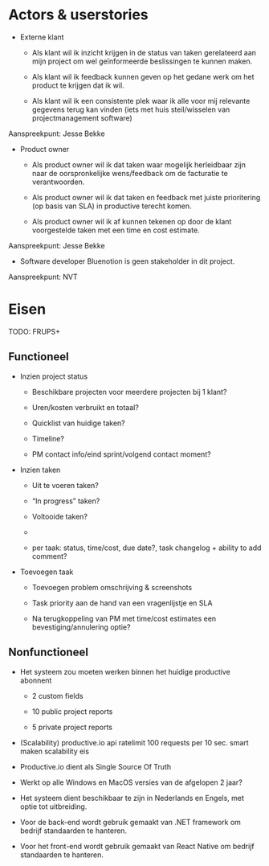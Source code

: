 # Actors & userstories

- Externe klant

  - Als klant wil ik inzicht krijgen in de status van taken gerelateerd
    aan mijn project om wel geïnformeerde beslissingen te kunnen maken.

  - Als klant wil ik feedback kunnen geven op het gedane werk om het
    product te krijgen dat ik wil.

  - Als klant wil ik een consistente plek waar ik alle voor mij
    relevante gegevens terug kan vinden (iets met huis steil/wisselen
    van projectmanagement software)

<span class="mark">Aanspreekpunt: Jesse Bekke</span>

- Product owner

  - Als product owner wil ik dat taken waar mogelijk herleidbaar zijn
    naar de oorspronkelijke wens/feedback om de facturatie te
    verantwoorden.

  - Als product owner wil ik dat taken en feedback met juiste
    prioritering (op basis van SLA) in productive terecht komen.

  - Als product owner wil ik af kunnen tekenen op door de klant
    voorgestelde taken met een time en cost estimate.

<span class="mark">Aanspreekpunt: Jesse Bekke</span>

- Software developer Bluenotion is geen stakeholder in dit project.

Aanspreekpunt: NVT

# Eisen

<span class="mark">TODO: FRUPS+</span>

## Functioneel

- Inzien project status

  - Beschikbare projecten voor meerdere projecten bij 1 klant?

  - Uren/kosten verbruikt en totaal?

  - Quicklist van huidige taken?

  - Timeline?

  - PM contact info/eind sprint/volgend contact moment?

- Inzien taken

  - Uit te voeren taken?

  - “In progress” taken?

  - Voltooide taken?

  - 

  - per taak: status, time/cost, due date?, task changelog + ability to
    add comment?

- Toevoegen taak

  - Toevoegen problem omschrijving & screenshots

  - Task priority aan de hand van een vragenlijstje en SLA

  - Na terugkoppeling van PM met time/cost estimates een
    bevestiging/annulering optie?

## Nonfunctioneel

- Het systeem zou moeten werken binnen het huidige productive abonnent

  - 2 custom fields

  - 10 public project reports

  - 5 private project reports

- (Scalability) productive.io api ratelimit 100 requests per 10 sec.
  <span class="mark">smart maken scalability eis</span>

- Productive.io dient als Single Source Of Truth

- <span class="mark">Werkt op alle Windows en MacOS versies van de
  afgelopen 2 jaar?</span>

- <span class="mark">Het systeem dient beschikbaar te zijn in Nederlands
  en Engels, met optie tot uitbreiding.</span>

- Voor de back-end wordt gebruik gemaakt van .NET
  <span class="mark">framework</span> om bedrijf standaarden te
  hanteren.

- Voor het front-end wordt gebruik gemaakt van React Native om bedrijf
  standaarden te hanteren.
